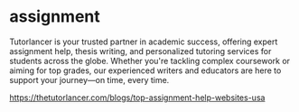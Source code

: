 # assignment
Tutorlancer is your trusted partner in academic success, offering expert assignment help, thesis writing, and personalized tutoring services for students across the globe. Whether you're tackling complex coursework or aiming for top grades, our experienced writers and educators are here to support your journey—on time, every time.

https://thetutorlancer.com/blogs/top-assignment-help-websites-usa
